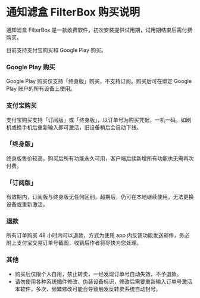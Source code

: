 
# 通知滤盒 FilterBox 购买说明

通知滤盒 FilterBox 是一款收费软件，初次安装提供试用期，试用期结束后需付费购买。

目前支持支付宝购买和 Google Play 购买。

### Google Play 购买

Google Play 购买仅支持「终身版」购买，不支持订阅。购买后可在绑定 Google Play 账户的所有设备上使用。

### 支付宝购买

支付宝购买支持「订阅版」或「终身版」，以订单号为购买凭据，一机一码。如刷机或换手机后重新输入即可激活，旧设备稍后会自动下线。

### 「终身版」

终身版售价较高，购买后所有功能永久可用，客户端后续新增所有功能也无需再次付费。

### 「订阅版」

有效期内，订阅版与终身版无任何区别。超期后，仍可在本地继续使用，无法更换设备或重新激活。

### 退款

所有订单购买 48 小时内可以退款，方式为使用 app 内反馈功能发送邮件，务必附上支付宝交易订单号截图，收到后作者将尽快为您处理。

### 其他

- 购买后仅限个人自用，禁止转卖，一经发现订单号自动失效，不予退款。
- 请勿使用各种系统插件修改、伪装设备标识，修改后需要重新输入订单号激活本软件，多次、频繁修改可能会导致触发反转卖系统自动封号。

